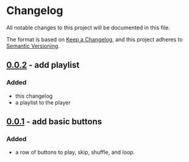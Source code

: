 # Changelog
All notable changes to this project will be documented in this file.

The format is based on [Keep a Changelog](https://keepachangelog.com/en/1.0.0/),
and this project adheres to [Semantic Versioning](https://semver.org/spec/v2.0.0.html).

## [0.0.2] - add playlist
### Added
- this changelog
- a playlist to the player

## [0.0.1] - add basic buttons
### Added
- a row of buttons to play, skip, shuffle, and loop.

[0.0.2]: https://github.com/mvolpato/the-player/releases/tag/0.0.2
[0.0.1]: https://github.com/mvolpato/the-player/releases/tag/0.0.1